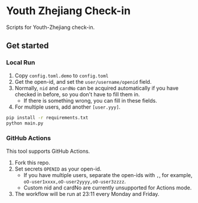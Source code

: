 # Youth Zhejiang Check-in

Scripts for Youth-Zhejiang check-in.

## Get started

### Local Run

1. Copy `config.toml.demo` to `config.toml`
2. Get the open-id, and set the `user/username/openid` field.
3. Normally, `nid` and `cardNo` can be acquired automatically if you have checked in before, so you don't have to fill them in.
   * If there is something wrong, you can fill in these fields.
4. For multiple users, add another `[user.yyy]`.

```bash
pip install -r requirements.txt
python main.py
```

### GitHub Actions

This tool supports GitHub Actions.

1. Fork this repo.
2. Set secrets `OPENID` as your open-id.
    * If you have multiple users, separate the open-ids with `,`, for example, `oO-user1xxxx,oO-user2yyyy,oO-user3zzzz`.
    * Custom nid and cardNo are currently unsupported for Actions mode.
3. The workflow will be run at 23:11 every Monday and Friday.

